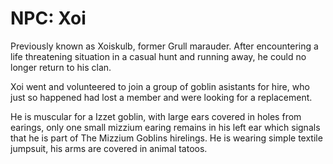 # NPC: Xoi

Previously known as Xoiskulb, former Grull marauder. After encountering a life
threatening situation in a casual hunt and running away, he could no longer
return to his clan.

Xoi went and volunteered to join a group of goblin asistants for hire, who just
so happened had lost a member and were looking for a replacement.

He is muscular for a Izzet goblin, with large ears covered in holes from
earings, only one small mizzium earing remains in his left ear which signals
that he is part of The Mizzium Goblins hirelings. He is wearing simple textile
jumpsuit, his arms are covered in animal tatoos.
